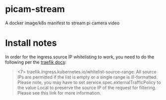# picam-stream
A docker image/k8s manifest to stream pi camera video

# Install notes

In order for the ingress source IP whitelisting to work, you need to do the following per the [traefik docs](https://docs.traefik.io/v1.7/configuration/backends/kubernetes/#general-annotations):

> <7> traefik.ingress.kubernetes.io/whitelist-source-range: All source IPs are permitted if the list is empty or a single range is ill-formatted. Please note, you may have to set service.spec.externalTrafficPolicy to the value Local to preserve the source IP of the request for filtering. Please see this link for more information.
